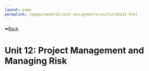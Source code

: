 ```yaml
---
layout: page
permalink: /pages/module5/unit-assignments/unit12/m5u12.html
---
```


⬅️[Back](/pages/module5.html)

# Unit 12: Project Management and Managing Risk

